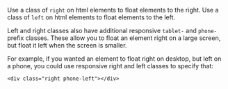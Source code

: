 Use a class of `right` on html elements to float elements to the right. Use a class of `left` on html elements to float elements to the left.

Left and right classes also have additional responsive `tablet-` and `phone-` prefix classes. These allow you to float an element right on a large screen, but float it left when the screen is smaller.

For example, if you wanted an element to float right on desktop, but left on a phone, you could use responsive right and left classes to specify that:

```
<div class="right phone-left"></div>
```

